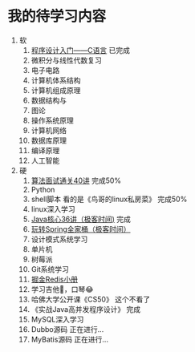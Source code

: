 # 我的待学习内容

1. 软
   1. [程序设计入门——C语言](https://www.icourse163.org/course/0809ZJU007A-199001)  已完成
   2. 微积分与线性代数复习
   3. 电子电路
   4. 计算机体系结构
   5. 计算机组成原理
   6. 数据结构与
   7. 图论
   8. 操作系统原理
   9. 计算机网络
   10. 数据库原理
   11. 编译原理
   12. 人工智能
2. 硬
   1. [算法面试通关40讲](https://time.geekbang.org/course/intro/130) 完成50%
   2. Python
   3. shell脚本 看的是《鸟哥的linux私房菜》 完成50%
   4. linux深入学习
   5. [Java核心36讲（极客时间)](https://time.geekbang.org/column/article/8053)  完成
   6. [玩转Spring全家桶（极客时间）](https://time.geekbang.org/course/intro/156)
   7. 设计模式系统学习
   8. 单片机
   9. 树莓派
   10. Git系统学习
   11. [掘金Redis小册](https://juejin.im/book/5afc2e5f6fb9a07a9b362527)
   12. 学习吉他🎸，口琴😂
   13. 哈佛大学公开课《CS50》 这个不看了
   14. 《实战Java高并发程序设计》  完成
   15. MySQL深入学习
   16. Dubbo源码 正在进行...
   17. MyBatis源码 正在进行...
